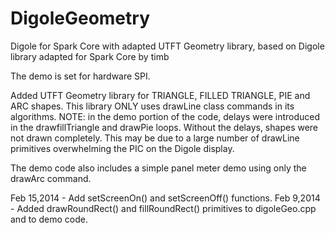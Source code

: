 DigoleGeometry
==============

Digole for Spark Core with adapted UTFT Geometry library, based on Digole library adapted for Spark Core by timb

The demo is set for hardware SPI.

Added UTFT Geometry library for TRIANGLE, FILLED TRIANGLE, PIE and ARC shapes.  This library ONLY uses drawLine class commands in its algorithms.
NOTE: in the demo portion of the code, delays were introduced in the drawfillTriangle and drawPie loops.  Without the delays, shapes were not drawn completely.  This may be due to a large number of drawLine primitives overwhelming the PIC on the Digole display.

The demo code also includes a simple panel meter demo using only the drawArc command.

Feb 15,2014 - Add setScreenOn() and setScreenOff() functions.
Feb 9,2014 - Added drawRoundRect() and fillRoundRect() primitives to digoleGeo.cpp and to demo code.



